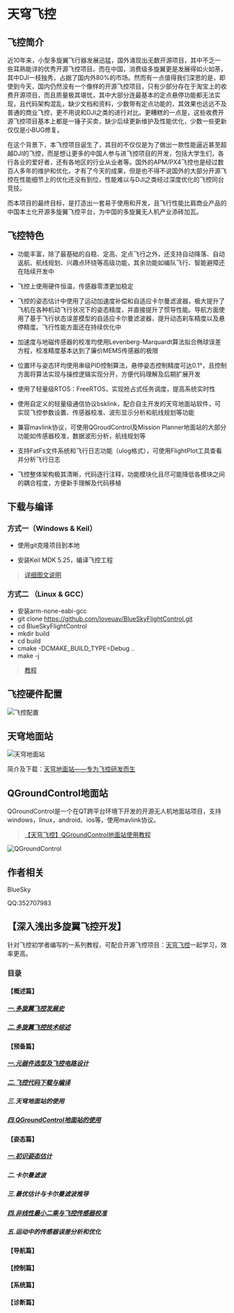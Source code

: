# 天穹飞控

## 飞控简介

近10年来，小型多旋翼飞行器发展迅猛，国外涌现出无数开源项目，其中不乏一些耳熟能详的优秀开源飞控项目。而在中国，消费级多旋翼更是发展得如火如荼，其中DJI一枝独秀，占据了国内外80%的市场。然而有一点值得我们深思的是，即使到今天，国内仍然没有一个像样的开源飞控项目，只有少部分存在于淘宝上的收费开源项目，而且质量极其堪忧，其中大部分连最基本的定点悬停功能都无法实现，且代码架构混乱，缺少文档和资料，少数带有定点功能的，其效果也远远不及普通的商业飞控，更不用说和DJI之类的进行对比。更糟糕的一点是，这些收费开源飞控项目基本上都是一锤子买卖，缺少后续更新维护及性能优化，少数一些更新仅仅是小BUG修复。

在这个背景下，本飞控项目诞生了，其目的不仅仅是为了做出一款性能逼近甚至超越DJI的飞控，而是想让更多的中国人参与进飞控项目的开发，包括大学生们，各行各业的爱好者，还有各地区的行业从业者等。国外的APM/PX4飞控也是经过数百人多年的维护和优化，才有了今天的成果，但是也不得不说国外的大部分开源飞控在性能细节上的优化还没有到位，性能难以与DJI之类经过深度优化的飞控同台竞技。

而本项目的最终目标，是打造出一套易于使用和开发，且飞行性能比肩商业产品的中国本土化开源多旋翼飞控平台，为中国的多旋翼无人机产业添砖加瓦。


## 飞控特色

- 功能丰富，除了最基础的自稳、定高、定点飞行之外，还支持自动降落、自动返航、航线规划、兴趣点环绕等高级功能，其余功能如编队飞行、智能避障还在陆续开发中

- 飞控上使用硬件恒温，传感器零漂更加稳定

- 飞控的姿态估计中使用了运动加速度补偿和自适应卡尔曼滤波器，极大提升了飞机在各种机动飞行状况下的姿态精度，并直接提升了惯导性能。导航方面使用了基于飞行状态误差模型的自适应卡尔曼滤波器，提升动态刹车精度以及悬停精度。飞行性能方面还在持续优化中

- 加速度与地磁传感器的校准均使用Levenberg-Marquardt算法拟合椭球误差方程，校准精度基本达到了廉价MEMS传感器的极限

- 位置环与姿态环均使用串级PID控制算法，悬停姿态控制精度可达0.1°，且控制方面将算法实现与操控逻辑实现分开，方便代码理解及后期扩展开发

- 使用了轻量级RTOS：FreeRTOS，实现抢占式任务调度，提高系统实时性

- 使用自定义的轻量级通信协议bsklink，配合自主开发的天穹地面站软件，可实现飞控参数设置、传感器校准、波形显示分析和航线规划等功能

- 兼容mavlink协议，可使用QGroudControl及Mission Planner地面站的大部分功能如传感器校准，数据波形分析，航线规划等

- 支持FatFs文件系统和飞行日志功能（ulog格式），可使用FlightPlot工具查看并分析飞行日志

- 飞控整体架构极其清晰，代码逐行注释，功能模块化且尽可能降低各模块之间的耦合程度，方便新手理解及代码移植

## 下载与编译

### 方式一（Windows & Keil）

- 使用git克隆项目到本地

- 安装Keil MDK 5.25，编译飞控工程

>[详细图文说明](https://blog.csdn.net/loveuav/article/details/88913174)

### 方式二 （Linux & GCC）
- 安装arm-none-eabi-gcc
- git clone https://github.com/loveuav/BlueSkyFlightControl.git
- cd BlueSkyFlightControl
- mkdir build
- cd build
- cmake -DCMAKE_BUILD_TYPE=Debug ..
- make -j

>[教程](https://blog.csdn.net/loveuav/article/details/101361408)


## 飞控硬件配置

![飞控配置](https://github.com/loveuav/BlueSkyFlightControl/blob/master/PIC/飞控配置.jpg)


## 天穹地面站

![天穹地面站](https://github.com/loveuav/BlueSkyFlightControl/blob/master/PIC/BlueSkyPilot.jpg)

简介及下载：[天穹地面站——专为飞控研发而生](https://blog.csdn.net/loveuav/article/details/83592374)

## QGroundControl地面站

QGroundControl是一个在QT跨平台环境下开发的开源无人机地面站项目，支持windows，linux，android、ios等，使用mavlink协议。

>[【天穹飞控】QGroundControl地面站使用教程](http://bbs.loveuav.com/thread-11450-1-1.html)

![QGroundControl](https://github.com/loveuav/BlueSkyFlightControl/blob/master/PIC/QGroudControl.jpg)

## 作者相关

BlueSky

QQ:352707983

## 【深入浅出多旋翼飞控开发】

针对飞控初学者编写的一系列教程，可配合开源飞控项目：[天穹飞控](https://github.com/loveuav/BlueSkyFlightControl)一起学习，效率更高。


### 目录

#### 【概述篇】

##### [一.多旋翼飞控发展史](https://blog.csdn.net/loveuav/article/details/88913196)

##### [二.多旋翼飞控技术综述](https://blog.csdn.net/loveuav/article/details/81605417)

#### 【预备篇】

##### [一.元器件选型及飞控电路设计](https://blog.csdn.net/loveuav/article/details/88913188)
##### [二.飞控代码下载与编译](https://blog.csdn.net/loveuav/article/details/88913174)
##### 三.天穹地面站的使用
##### [四.QGroundControl地面站的使用](http://bbs.loveuav.com/thread-11450-1-1.html)

#### 【姿态篇】
##### [一.初识姿态估计](https://blog.csdn.net/loveuav/article/details/81713015)
##### 二.卡尔曼滤波
##### 三.最优估计与卡尔曼滤波推导
##### [四.非线性最小二乘与飞控传感器校准](https://blog.csdn.net/loveuav/article/details/81592870)
##### 五.运动中的传感器误差分析和优化

#### 【导航篇】

#### 【控制篇】

#### 【系统篇】

#### 【诊断篇】
